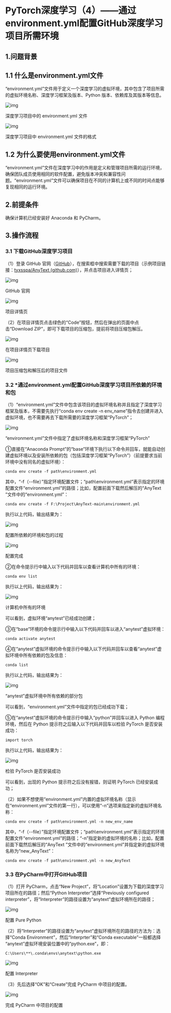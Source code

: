 # PyTorch深度学习（4）——通过environment.yml配置GitHub深度学习项目所需环境



## 1.问题背景

## 1.1 什么是environment.yml文件

“environment.yml”文件用于定义一个深度学习的虚拟环境，其中包含了项目所需的虚拟环境名称、深度学习框架及版本、Python 版本、依赖库及其版本等信息。

![img](./assets/v2-ee109c4e454ef2283809d1739d37d8b7_1440w.webp)

深度学习项目中的 environment.yml 文件

![img](./assets/v2-39b52705678ea0719d8d9c9075a364c8_1440w.webp)

深度学习项目中 environment.yml 文件的格式

## 1.2 为什么要使用environment.yml文件

“environment.yml”文件在深度学习中的作用是定义和管理项目所需的运行环境，确保团队成员使用相同的软件配置，避免版本冲突和兼容性问题。“environment.yml”文件可以确保项目在不同的计算机上或不同的时间点能够复现相同的运行环境。

## 2.前提条件

确保计算机已经安装好 Anaconda 和 PyCharm。

## 3.操作流程

### 3.1 下载GitHub深度学习项目

（1）登录 GitHub 官网（[GitHub](https://link.zhihu.com/?target=https%3A//github.com/)），在搜索框中搜索需要下载的项目（示例项目链接：[tyxsspa/AnyText (github.com)](https://link.zhihu.com/?target=https%3A//github.com/tyxsspa/AnyText)），并点击项目进入详情页；

![img](./assets/v2-c8c3ca62387e33010b913f97b4f8b68c_1440w-1713261099489-281.webp)

GitHub 官网

![img](./assets/v2-b26d4a01c09af7f267b055d5d510bc3c_1440w.webp)

项目详情页

（2）在项目详情页点击绿色的“Code”按钮，然后在弹出的页面中点击“Download ZIP”，即可下载项目的压缩包，提前将项目压缩包解压。

![img](./assets/v2-e0fb549b361c96dd05afb4cbb08c7a4c_1440w.webp)

在项目详情页下载项目

![img](./assets/v2-5aaa0f5179a84af41daf80bdc2ba5938_1440w.webp)

项目压缩包和解压后的项目文件

### 3.2 *通过environment.yml配置GitHub深度学习项目所依赖的环境和包

（1）“environment.yml”文件中包含该项目的虚拟环境名称并且指定了深度学习框架及版本，不需要先执行“conda env create -n env_name”指令去创建并进入虚拟环境，也不需要再去下载所需要的深度学习框架“PyTorch”；

![img](./assets/v2-7384efecd9addef33c0c5ffd671e9f82_1440w.webp)

“environment.yml”文件中指定了虚拟环境名称和深度学习框架“PyTorch”

①直接在“Anaconda Prompt”的“base”环境下执行以下命令并回车，就能自动创建虚拟环境以及安装所依赖的包（包括深度学习框架“PyTorch”）（前提要求当前环境中没有同名的虚拟环境）：

```text
conda env create -f path\environment.yml
```

其中，“-f（--file）”指定环境配置文件；“path\environment.yml”表示指定的环境配置文件“environment.yml”的路径；比如，配置前面下载然后解压的“AnyText ”文件中的“environment.yml”：

```text
conda env create -f F:\Project\AnyText-main\environment.yml
```

执行以上代码，输出结果为：

![img](./assets/v2-a15dd6eb807c7ff5e941438ed872cf5d_1440w.webp)

配置所依赖的环境和包的过程

![img](./assets/v2-909a98d2ee93320cdde3c00b28794422_1440w.webp)

配置完成

②在命令提示行中输入以下代码并回车以查看计算机中所有的环境：

```text
conda env list
```

执行以上代码，输出结果为：

![img](./assets/v2-f78fe638394064f280377838fefeb207_1440w.webp)

计算机中所有的环境

可以看到，虚拟环境“anytest”已经成功创建；

③在“base”环境的命令提示行中输入以下代码并回车以进入“anytest”虚拟环境：

```text
conda activate anytest
```

④在“anytest”虚拟环境的命令提示行中输入以下代码并回车以查看“anytest”虚拟环境中所有依赖的包及信息：

```text
conda list
```

执行以上代码，输出结果为：

![img](./assets/v2-e733e33b456203908aa5345d787ee086_1440w.webp)

“anytest”虚拟环境中所有依赖的部分包

可以看到，“environment.yml”文件中指定的包已经成功下载；

⑤在“anytest”虚拟环境的命令提示行中输入“python”并回车以进入 Python 编程环境，然后在 Python 提示符之后输入以下代码并回车以检验 PyTorch 是否安装成功：

```text
import torch
```

执行以上代码，输出结果为：

![img](./assets/v2-8f0bab8e176d897248003eda908ea355_1440w.webp)

检验 PyTorch 是否安装成功

可以看到，出现的 Python 提示符之后没有报错，则证明 PyTorch 已经安装成功；

（2）如果不想使用“environment.yml”内置的虚拟环境名称（显示在“environment.yml”文件的第一行），可以使用“-n”选项来指定新的虚拟环境名称：

```text
conda env create -f path\environment.yml -n new_env_name
```

其中，“-f（--file）”指定环境配置文件；“path\environment.yml”表示指定的环境配置文件“environment.yml”的路径；“-n”指定新的虚拟环境的名称；比如，配置前面下载然后解压的“AnyText ”文件中的“environment.yml”并指定新的虚拟环境名称为“new_AnyText”：

```text
conda env create -f path\environment.yml -n new_AnyText
```

### 3.3 在PyCharm中打开GitHub项目

（1）打开 PyCharm，点击“New Project”，将“Location”设置为下载的深度学习项目所在的路径；然后“Python Interpreter”选择“Previously configured interpreter”，将“Interpreter”的路径设置为“anytext”虚拟环境所在的路径；

![img](./assets/v2-12135b04e9a694f3e4922e1b13e248d1_1440w.webp)

配置 Pure Python

（2）将“Interpreter”的路径设置为“anytext”虚拟环境所在的路径的方法为：选择“Conda Environment”，然后“Interprter”和“Conda executable”一般都选择 “anytext”虚拟环境安装位置中的“python.exe”，即：

```text
C:\Users\**\.conda\envs\anytext\python.exe
```

![img](./assets/v2-09155e07b152fe14dd3d6019a228143a_1440w.webp)

配置 Interpreter

（3）先后选择“OK”和“Create”完成 PyCharm 中项目的配置。

![img](./assets/v2-5f5e585fd162b248e990a748f57260e6_1440w.webp)

完成 PyCharm 中项目的配置


